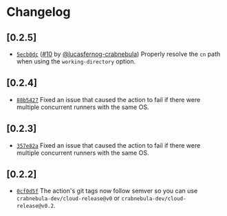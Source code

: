 # Changelog

## \[0.2.5]

- [`5ecb0dc`](https://github.com/crabnebula-dev/cloud-release/commit/5ecb0dcb918517e340d38047ce9830d45d554373) ([#10](https://github.com/crabnebula-dev/cloud-release/pull/10) by [@lucasfernog-crabnebula](https://github.com/crabnebula-dev/cloud-release/../../lucasfernog-crabnebula)) Properly resolve the `cn` path when using the `working-directory` option.

## \[0.2.4]

- [`88b5427`](https://github.com/crabnebula-dev/cloud-release/commit/88b5427330995c4fe6b7196a07664ab199b1c1a7) Fixed an issue that caused the action to fail if there were multiple concurrent runners with the same OS.

## \[0.2.3]

- [`357e82a`](https://github.com/crabnebula-dev/cloud-release/commit/357e82a513ceabef01b929a5cdabffc2e65942d5) Fixed an issue that caused the action to fail if there were multiple concurrent runners with the same OS.

## \[0.2.2]

- [`0cf0d5f`](https://github.com/crabnebula-dev/cloud-release/commit/0cf0d5fa2c98957121f04b32bc093daac7caeb97) The action's git tags now follow semver so you can use `crabnebula-dev/cloud-release@v0` or `crabnebula-dev/cloud-release@v0.2`.
